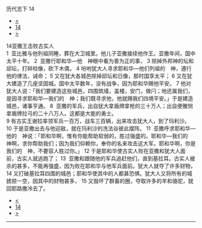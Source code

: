 ﻿





 历代志下 14




* [<](bible/2CH13.md)
* [14](bible/2CH.md)
* [>](bible/2CH15.md)



 
14亚撒王击败古实人  
1  亚比雅与他列祖同睡，葬在大卫城里。他儿子亚撒接续他作王。亚撒年间，国中太平十年。 
2  亚撒行耶和华—他　神眼中看为善为正的事， 
3 除掉外邦神的坛和邱坛，打碎柱像，砍下木偶， 
4 吩咐犹大人寻求耶和华—他们列祖的　神，遵行他的律法、诫命； 
5 又在犹大各城邑除掉邱坛和日像，那时国享太平； 
6 又在犹大建造了几座坚固城。国中太平数年，没有战争，因为耶和华赐他平安。 
7 他对犹大人说：「我们要建造这些城邑，四围筑墙，盖楼，安门，做闩；地还属我们，是因寻求耶和华—我们的　神；我们既寻求他，他就赐我们四境平安。」于是建造城邑，诸事亨通。 
8  亚撒的军兵，出自犹大拿盾牌拿枪的三十万人；出自便雅悯拿盾牌拉弓的二十八万人。这都是大能的勇士。  
9 有古实王谢拉率领军兵一百万，战车三百辆，出来攻击犹大人，到了玛利沙。 
10 于是亚撒出去与他迎敌，就在玛利沙的洗法谷彼此摆阵。 
11  亚撒呼求耶和华—他的　神说：「耶和华啊，惟有你能帮助软弱的，胜过强盛的。耶和华—我们的　神啊，求你帮助我们；因为我们仰赖你，奉你的名来攻击这大军。耶和华啊，你是我们的　神，不要容人胜过你。」 
12 于是耶和华使古实人败在亚撒和犹大人面前，古实人就逃跑了； 
13  亚撒和跟随他的军兵追赶他们，直到基拉耳。古实人被杀的甚多，不能再强盛，因为败在耶和华与他军兵面前。犹大人就夺了许多财物， 
14 又打破基拉耳四围的城邑；耶和华使其中的人都甚恐惧。犹大人又将所有的城掳掠一空，因其中的财物甚多， 
15 又毁坏了群畜的圈，夺取许多的羊和骆驼，就回耶路撒冷去了。 
* [<](bible/2CH13.md)
* [14](bible/2CH.md)
* [>](bible/2CH15.md)





---









